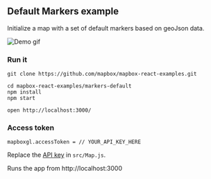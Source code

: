 ## Default Markers example

Initialize a map with a set of default markers based on geoJson data.

![Demo gif](https://im.ezgif.com/tmp/ezgif-1-6af9ff2afd.gif)

### Run it

    git clone https://github.com/mapbox/mapbox-react-examples.git

    cd mapbox-react-examples/markers-default
    npm install
    npm start

    open http://localhost:3000/

### Access token

    mapboxgl.accessToken = // YOUR_API_KEY_HERE

Replace the [API key](https://docs.mapbox.com/help/getting-started/access-tokens/) in `src/Map.js`.

Runs the app from http://localhost:3000
